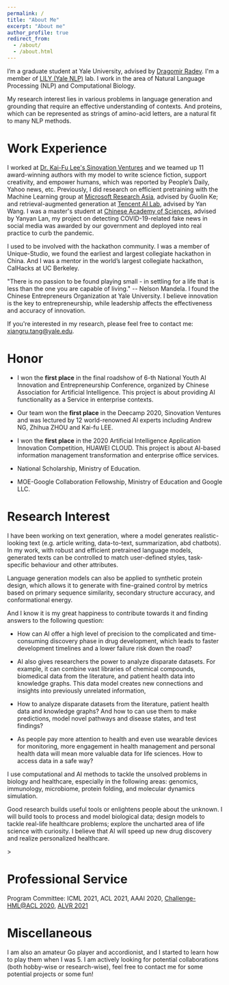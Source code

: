 ```yaml
---
permalink: /
title: "About Me"
excerpt: "About me"
author_profile: true
redirect_from: 
  - /about/
  - /about.html
---
```

I’m a graduate student at Yale University, advised by [Dragomir Radev](https://cpsc.yale.edu/people/dragomir-radev). I'm a member of [LILY (Yale NLP)](https://yale-lily.github.io/) lab. I work in the area of Natural Language Processing (NLP) and Computational Biology. 

My research interest lies in various problems in language generation and grounding that require an effective understanding of contexts. And proteins, which can be represented as strings of amino-acid letters, are a natural fit to many NLP methods. 

# Work Experience

I worked at [Dr. Kai-Fu Lee's Sinovation Ventures](https://www.sinovationventures.com/) and we teamed up 11 award-winning authors with my model to write science fiction, support creativity, and empower humans, which was reported by People’s Daily, Yahoo news, etc. Previously, I did research on efficient pretraining with the Machine Learning group at [Microsoft Research Asia](https://www.microsoft.com/en-us/research/lab/microsoft-research-asia/), advised by Guolin Ke; and retrieval-augmented generation at [Tencent AI Lab](https://ai.tencent.com/ailab/en/index), advised by Yan Wang. I was a master's student at [Chinese Academy of Sciences](https://english.cas.cn/about_us/), advised by Yanyan Lan, my project on detecting COVID-19-related fake news in social media was awarded by our government and deployed into real practice to curb the pandemic.

I used to be involved with the hackathon community. I was a member of Unique-Studio, we found the earliest and largest collegiate hackathon in China. And I was a mentor in the world’s largest collegiate hackathon, CalHacks at UC Berkeley.

"There is no passion to be found playing small - in settling for a life that is less than the one you are capable of living." -- Nelson Mandela. I found the Chinese Entrepreneurs Organization at Yale University. I believe innovation is the key to entrepreneurship, while leadership affects the effectiveness and accuracy of innovation. 

If you're interested in my research, please feel free to contact me: xiangru.tang@yale.edu.

# Honor

* I won the **first place** in the final roadshow of 6-th National Youth AI Innovation and Entrepreneurship Conference, organized by Chinese Association for Artificial Intelligence. This project is about providing AI functionality as a Service in enterprise contexts.


* Our team  won the **first place** in the Deecamp 2020, Sinovation Ventures and was lectured by 12 world-renowned AI experts including Andrew NG, Zhihua ZHOU and Kai-fu LEE. 

* I won the **first place** in the 2020 Artificial Intelligence Application Innovation Competition, HUAWEI CLOUD. This project is about AI-based information management transformation and enterprise office services.

* National Scholarship, Ministry of Education.

* MOE-Google Collaboration Fellowship, Ministry of Education and Google LLC.

# Research Interest

I have been working on text generation, where a model generates realistic-looking text (e.g. article writing, data-to-text, summarization, abd chatbots). In my work, with robust and efficient pretrained language models, generated texts can be controlled to match user-defined styles, task-specific behaviour and other attributes.
 
Language generation models can also be applied to synthetic protein design, which allows it to generate with fine-grained control by metrics based on primary sequence similarity, secondary structure accuracy, and conformational energy.

And I know it is my great happiness to contribute towards it and finding answers to the following question:

* How can AI offer a high level of precision to the complicated and time-consuming discovery phase in drug development, which leads to faster development timelines and a lower failure risk down the road? 

* AI also gives researchers the power to analyze disparate datasets. For example, it can combine vast libraries of chemical compounds, biomedical data from the literature, and patient health data into knowledge graphs. This data model creates new connections and insights into previously unrelated information, 

* How to analyze disparate datasets from the literature, patient health data and knowledge graphs? And how to can use them to make predictions, model novel pathways and disease states, and test findings? 

* As people pay more attention to health and even use wearable devices for monitoring, more engagement in health management and personal health data will mean more valuable data for life sciences. How to access data in a safe way?
 

I use computational and AI methods to tackle the unsolved problems in biology and healthcare, especially in the following areas: genomics, immunology, microbiome, protein folding, and molecular dynamics simulation.

Good research builds useful tools or enlightens people about the unknown. I will build tools to process and model biological data; design models to tackle real-life healthcare problems; explore the uncharted area of life science with curiosity. I believe that AI will speed up new drug discovery and realize personalized healthcare. 


<!--
# Academic Experience
* What are general mathematical models of perceiving, reasoning and learning?
* How does intelligence emerge from a complicated structure?
* What should the new paradigm of scientific research be in this AI era?
* How do agents interact and cooperate to build things, interweave concepts and discover knowledge?

* [Tencent AI LAB](https://ai.tencent.com/ailab/en/index): Research Intern
* Research Collaboration: Working for Yale LILY Group, under Dr. Dragomir Radev
* Research Collaboration: Working for MIT CSAIL Clinical Decision Making Group, Mentor: [Di Jin](https://scholar.google.com/citations?user=x5QTK9YAAAAJ&hl=en), remotely. April. 2020 - May. 2020
* Research Collaboration: Working for CMU Multimodal Communication and Machine Learning Laboratory, Mentor: [Paul Liang](http://www.cs.cmu.edu/~pliang/), remotely. April. 2020 - 
* Institute of Computing Technology, Chinese Academy of Science, Guest student in CAS Key Lab of Network Data Science and Technology, Advisor: Prof. [Yanyan Lan](http://www.bigdatalab.ac.cn/~lanyanyan/), Beijing, China. Nov. 2018 - July 2019
* Peking University, Research Assistant in [Institute of Computer Science and Technology](http://www.wict.pku.edu.cn/english/home/index.htm), Advisor: Prof. [Rui Yan](https://scholar.google.com/citations?user=eLw6g-UAAAAJ&hl=en), Beijing, China. June 2018 - Oct. 2018
* National Language Resources Monitoring and Research Center, Research Assistant, Advisor: Prof. [Guangyou Zhou](https://scholar.google.com/citations?hl=en&user=ude9U4wAAAAJ&view_op=list_works&sortby=pubdate) and [Tingting He](https://dblp.uni-trier.de/pers/hd/h/He:Tingting), Wuhan, China. Sep. 2017 - June. 2018
-->>
# Professional Service

Program Committee: ICML 2021, ACL 2021, AAAI 2020, [Challenge-HML@ACL 2020](http://multicomp.cs.cmu.edu/acl2020multimodalworkshop/), [ALVR 2021](https://alvr-workshop.github.io/)

# Miscellaneous

I am also an amateur Go player and accordionist, and I started to learn how to play them when I was 5. I am actively looking for potential collaborations (both hobby-wise or research-wise), feel free to contact me for some potential projects or some fun!
